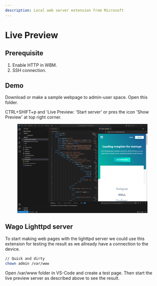 ```yaml
---
description: Local web server extension from Microsoft
---
```


# Live Preview

## Prerequisite

1. Enable HTTP in WBM.
2. SSH connection.&#x20;

## Demo

Download or make a sample webpage to admin-user space. Open this folder.

CTRL+SHIFT+p and 'Live Preview: 'Start server' or pres the icon 'Show Preview' at top right corner.

<figure><img src="../.gitbook/assets/image (1).png" alt=""><figcaption></figcaption></figure>

## Wago Lighttpd server

To start making web pages with the lighttpd server we could use this extension for testing the result as we allready have a connection to the device.

```bash
// Quick and dirty
chown admin /var/www
```

Open /var/www folder in VS-Code and create a test page. Then start the live preview server as described above to see the result.

